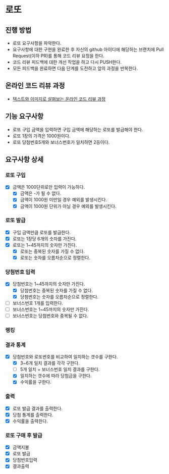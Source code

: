 # 로또
## 진행 방법
* 로또 요구사항을 파악한다.
* 요구사항에 대한 구현을 완료한 후 자신의 github 아이디에 해당하는 브랜치에 Pull Request(이하 PR)를 통해 코드 리뷰 요청을 한다.
* 코드 리뷰 피드백에 대한 개선 작업을 하고 다시 PUSH한다.
* 모든 피드백을 완료하면 다음 단계를 도전하고 앞의 과정을 반복한다.

## 온라인 코드 리뷰 과정
* [텍스트와 이미지로 살펴보는 온라인 코드 리뷰 과정](https://github.com/next-step/nextstep-docs/tree/master/codereview)

## 기능 요구사항
* 로또 구입 금액을 입력하면 구입 금액에 해당하는 로또를 발급해야 한다.
* 로또 1장의 가격은 1000원이다.
* 로또 당첨번호5개와 보너스번호가 일치하면 2등이다. 
## 요구사항 상세
### 로또 구입
* [X] 금액은 1000단위로만 입력이 가능하다.
  * [X] 금액은 -가 될 수 없다. 
  * [X] 금액이 1000원 미만일 경우 예외를 발생시킨다.
  * [X] 금액이 1000원 단위가 아닐 경우 예외를 발생시킨다.
### 로또 발급
* [x] 구입 금액만큼 로또를 발급한다.
* [X] 로또는 1장당 6개의 숫자를 가진다.
* [X] 로또는 1~45까지의 숫자만 가진다.
  * [X] 로또는 중복된 숫자를 가질 수 없다.
  * [X] 로또는 숫자를 오름차순으로 정렬한다.
### 당첨번호 입력
* [X] 당첨번호는 1~45까지의 숫자만 가진다.
  * [X] 당첨번호는 중복된 숫자를 가질 수 없다.
  * [X] 당첨번호는 숫자를 오름차순으로 정렬한다.
* [ ] 보너스번호 1개를 입력한다.
 * [ ] 보너스번호는 1~45까지의 숫자만 가진다.
 * [ ] 보너스번호는 당첨번호와 중복될 수 없다.
### 랭킹 
### 결과 통계
* [X] 당첨번호와 로또번호를 비교하여 일치하는 갯수를 구한다.
  * [X] 3~6개 일치 결과를 각각 구한다.
  * [ ] 5개 일치 + 보너스번호 일치 결과를 구한다.
  * [X] 일치하는 갯수에 따라 당첨금을 구한다.
  * [X] 수익률을 구한다.
### 출력
* [X] 로또 발급 결과를 출력한다.
* [X] 당첨 통계를 출력한다.
* [X] 수익률을 출력한다.
### 로또 구매 후 발급
* [X] 금액지불
* [X] 로또 발급
* [X] 당첨번호입력
* [X] 결과출력
